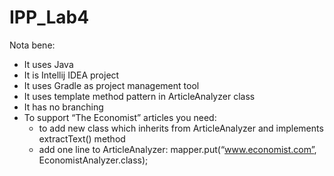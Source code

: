IPP_Lab4
========

Nota bene:

- It uses Java
- It is Intellij IDEA project
- It uses Gradle as project management tool
- It uses template method pattern in ArticleAnalyzer class
- It has no branching
- To support “The Economist” articles you need:
  * to add new class which inherits from ArticleAnalyzer and implements extractText() method 
  * add one line to ArticleAnalyzer: mapper.put(“www.economist.com”, EconomistAnalyzer.class);
